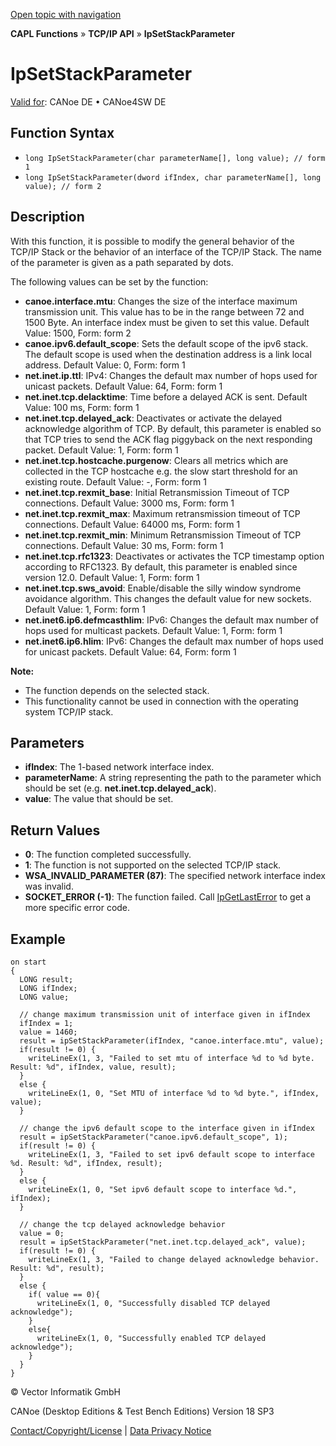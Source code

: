 [Open topic with navigation](../../../../../CANoeDEFamily.htm#Topics/CAPLFunctions/TCPIPAPI/Functions/CAPLfunctionIpSetStackParameter.md)

**CAPL Functions** » **TCP/IP API** » **IpSetStackParameter**

# IpSetStackParameter

[Valid for](../../../Shared/FeatureAvailability.md): CANoe DE • CANoe4SW DE

## Function Syntax

- `long IpSetStackParameter(char parameterName[], long value); // form 1`
- `long IpSetStackParameter(dword ifIndex, char parameterName[], long value); // form 2`

## Description

With this function, it is possible to modify the general behavior of the TCP/IP Stack or the behavior of an interface of the TCP/IP Stack. The name of the parameter is given as a path separated by dots.

The following values can be set by the function:

- **canoe.interface.mtu**: Changes the size of the interface maximum transmission unit. This value has to be in the range between 72 and 1500 Byte. An interface index must be given to set this value. Default Value: 1500, Form: form 2
- **canoe.ipv6.default_scope**: Sets the default scope of the ipv6 stack. The default scope is used when the destination address is a link local address. Default Value: 0, Form: form 1
- **net.inet.ip.ttl**: IPv4: Changes the default max number of hops used for unicast packets. Default Value: 64, Form: form 1
- **net.inet.tcp.delacktime**: Time before a delayed ACK is sent. Default Value: 100 ms, Form: form 1
- **net.inet.tcp.delayed_ack**: Deactivates or activate the delayed acknowledge algorithm of TCP. By default, this parameter is enabled so that TCP tries to send the ACK flag piggyback on the next responding packet. Default Value: 1, Form: form 1
- **net.inet.tcp.hostcache.purgenow**: Clears all metrics which are collected in the TCP hostcache e.g. the slow start threshold for an existing route. Default Value: -, Form: form 1
- **net.inet.tcp.rexmit_base**: Initial Retransmission Timeout of TCP connections. Default Value: 3000 ms, Form: form 1
- **net.inet.tcp.rexmit_max**: Maximum retransmission timeout of TCP connections. Default Value: 64000 ms, Form: form 1
- **net.inet.tcp.rexmit_min**: Minimum Retransmission Timeout of TCP connections. Default Value: 30 ms, Form: form 1
- **net.inet.tcp.rfc1323**: Deactivates or activates the TCP timestamp option according to RFC1323. By default, this parameter is enabled since version 12.0. Default Value: 1, Form: form 1
- **net.inet.tcp.sws_avoid**: Enable/disable the silly window syndrome avoidance algorithm. This changes the default value for new sockets. Default Value: 1, Form: form 1
- **net.inet6.ip6.defmcasthlim**: IPv6: Changes the default max number of hops used for multicast packets. Default Value: 1, Form: form 1
- **net.inet6.ip6.hlim**: IPv6: Changes the default max number of hops used for unicast packets. Default Value: 64, Form: form 1

**Note:**

- The function depends on the selected stack.
- This functionality cannot be used in connection with the operating system TCP/IP stack.

## Parameters

- **ifIndex**: The 1-based network interface index.
- **parameterName**: A string representing the path to the parameter which should be set (e.g. **net.inet.tcp.delayed_ack**).
- **value**: The value that should be set.

## Return Values

- **0**: The function completed successfully.
- **1**: The function is not supported on the selected TCP/IP stack.
- **WSA_INVALID_PARAMETER (87)**: The specified network interface index was invalid.
- **SOCKET_ERROR (-1)**: The function failed. Call [IpGetLastError](CAPLfunctionIPGetLastError.md) to get a more specific error code.

## Example

```plaintext
on start
{
  LONG result;
  LONG ifIndex;
  LONG value;

  // change maximum transmission unit of interface given in ifIndex
  ifIndex = 1;
  value = 1460;
  result = ipSetStackParameter(ifIndex, "canoe.interface.mtu", value);
  if(result != 0) {
    writeLineEx(1, 3, "Failed to set mtu of interface %d to %d byte. Result: %d", ifIndex, value, result);
  }
  else {
    writeLineEx(1, 0, "Set MTU of interface %d to %d byte.", ifIndex, value);
  }

  // change the ipv6 default scope to the interface given in ifIndex
  result = ipSetStackParameter("canoe.ipv6.default_scope", 1);
  if(result != 0) {
    writeLineEx(1, 3, "Failed to set ipv6 default scope to interface %d. Result: %d", ifIndex, result);
  }
  else {
    writeLineEx(1, 0, "Set ipv6 default scope to interface %d.", ifIndex);
  }

  // change the tcp delayed acknowledge behavior
  value = 0;
  result = ipSetStackParameter("net.inet.tcp.delayed_ack", value);
  if(result != 0) {
    writeLineEx(1, 3, "Failed to change delayed acknowledge behavior. Result: %d", result);
  }
  else {
    if( value == 0){
      writeLineEx(1, 0, "Successfully disabled TCP delayed acknowledge");
    }
    else{
      writeLineEx(1, 0, "Successfully enabled TCP delayed acknowledge");
    }
  }
}
```

© Vector Informatik GmbH

CANoe (Desktop Editions & Test Bench Editions) Version 18 SP3

[Contact/Copyright/License](../../../Shared/ContactCopyrightLicense.md) | [Data Privacy Notice](https://www.vector.com/int/en/company/get-info/privacy-policy/)
